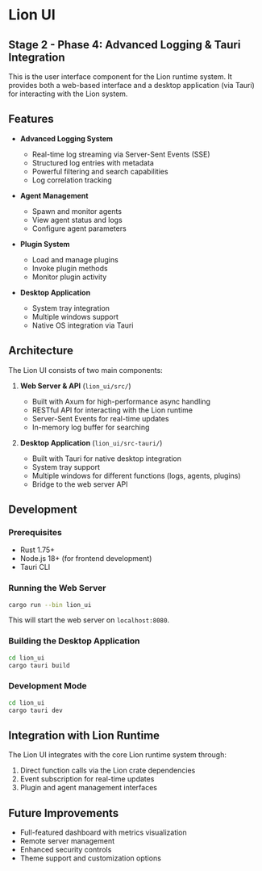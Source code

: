 # Lion UI

## Stage 2 - Phase 4: Advanced Logging & Tauri Integration

This is the user interface component for the Lion runtime system. It provides
both a web-based interface and a desktop application (via Tauri) for interacting
with the Lion system.

## Features

- **Advanced Logging System**
  - Real-time log streaming via Server-Sent Events (SSE)
  - Structured log entries with metadata
  - Powerful filtering and search capabilities
  - Log correlation tracking

- **Agent Management**
  - Spawn and monitor agents
  - View agent status and logs
  - Configure agent parameters

- **Plugin System**
  - Load and manage plugins
  - Invoke plugin methods
  - Monitor plugin activity

- **Desktop Application**
  - System tray integration
  - Multiple windows support
  - Native OS integration via Tauri

## Architecture

The Lion UI consists of two main components:

1. **Web Server & API** (`lion_ui/src/`)
   - Built with Axum for high-performance async handling
   - RESTful API for interacting with the Lion runtime
   - Server-Sent Events for real-time updates
   - In-memory log buffer for searching

2. **Desktop Application** (`lion_ui/src-tauri/`)
   - Built with Tauri for native desktop integration
   - System tray support
   - Multiple windows for different functions (logs, agents, plugins)
   - Bridge to the web server API

## Development

### Prerequisites

- Rust 1.75+
- Node.js 18+ (for frontend development)
- Tauri CLI

### Running the Web Server

```bash
cargo run --bin lion_ui
```

This will start the web server on `localhost:8080`.

### Building the Desktop Application

```bash
cd lion_ui
cargo tauri build
```

### Development Mode

```bash
cd lion_ui
cargo tauri dev
```

## Integration with Lion Runtime

The Lion UI integrates with the core Lion runtime system through:

1. Direct function calls via the Lion crate dependencies
2. Event subscription for real-time updates
3. Plugin and agent management interfaces

## Future Improvements

- Full-featured dashboard with metrics visualization
- Remote server management
- Enhanced security controls
- Theme support and customization options
